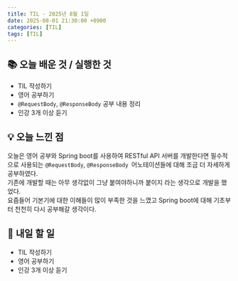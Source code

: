 ```yaml
---
title: TIL - 2025년 8월 1일
date: 2025-08-01 21:30:00 +0900
categories: [TIL]
tags: [TIL]
---
```


## 📚 **오늘 배운 것 / 실행한 것**

- TIL 작성하기
- 영어 공부하기
- `@RequestBody`, `@ResponseBody` 공부 내용 정리
- 인강 3개 이상 듣기

## 💡 **오늘 느낀 점**

오늘은 영어 공부와 Spring boot를 사용하여 RESTful API 서버를 개발한다면 필수적으로 사용되는 `@RequestBody`, `@ResponseBody `어노테이션들에 대해 조금 더 자세하게 공부하였다.<br>
기존에 개발할 때는 아무 생각없이 그냥 붙여야하니까 붙이지 라는 생각으로 개발을 했었다.<br>
요즘들어 기본기에 대한 이해들이 많이 부족한 것을 느꼈고 Spring boot에 대해 기초부터 천천히 다시 공부해갈 생각이다.

## 🎯 **내일 할 일**

- TIL 작성하기
- 영어 공부하기
- 인강 3개 이상 듣기